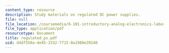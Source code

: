 ```yaml
---
content_type: resource
description: Study materials on regulated DC power supplies.
file: null
file_location: /coursemedia/6-101-introductory-analog-electronics-laboratory-spring-2007/d4df550ade45333277150a1980e39140_regulated_ps.pdf
file_type: application/pdf
resourcetype: Document
title: regulated_ps.pdf
uid: d4df550a-de45-3332-7715-0a1980e39140
---
```

